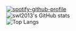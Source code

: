 
[![spotify-github-profile](https://spotify-github-profile.kittinanx.com/api/view?uid=31pnqpz5oefgyb6uvzzwzirefwim&cover_image=true&theme=default&show_offline=false&background_color=121212&interchange=true)](https://spotify-github-profile.kittinanx.com/api/view?uid=31pnqpz5oefgyb6uvzzwzirefwim&redirect=true) <br>
![swl2013's GitHub stats](https://github-readme-stats.vercel.app/api?username=swl2013&show_icons=true&theme=tokyonight) <br>
![Top Langs](https://github-readme-stats.vercel.app/api/top-langs/?username=swl2013&theme=tokyonight)
